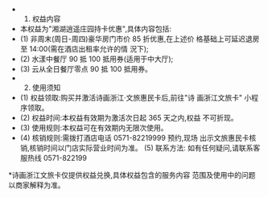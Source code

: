 - 1. 权益内容
- 本权益为"湘湖逍遥庄园持卡优惠",具体内容包括:
- (1) 非周末(周日-周四)豪华房门市价 85 折优惠,在上述价 格基础上可延迟退房至 14:00(需在酒店出租率允许的情 況下);
- (2) 水漾中餐厅 90 抵 100 抵用券(适用于中大厅);
- (3) 云从全日餐厅零点 90 抵 100 抵用券。
- 2. 使用须知
- (1) 权益领取:购买并激活诗画浙江·文旅惠民卡后,前往"诗 画浙江文旅卡" 小程序领取。
- (2) 权益时间:本权益有效期为激活次日起 365 天之内,权益 不可折现。
- (3) 使用规则:本权益可在有效期内无限次使用。
- (4) 核销规则:需拨打酒店电话 0571-82219999 预约,现场 出示文旅惠民卡核销,核销时间以门店实际营业时间为准。 (5) 联系方法: 如有任何疑问,请联系客服热线 0571-822199

*诗画浙江文旅卡仅提供权益兑换,具体权益包含的服务内容 范围及使用中的问题以商家解释为准。